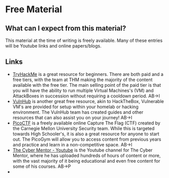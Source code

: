# Free Material

## What can I expect from this material?
This material at the time of writing is freely available. Many of these entries will be Youtube links and online papers/blogs.

## Links
* [TryHackMe](http://tryhackme.com) is a great resource for beginners. There are both paid and a free tiers, with the team at THM making the majority of the content available with the free tier. The main selling point of the paid tier is that you will have the ability to run multiple Virtual Machines's (VM) and AttackBoxes in succession without requiring a cooldown period. AB->I
* [VulnHub](http://vulnhub.com) is another great free resource, akin to HackTheBox, Vulnerable VM's are provided for setup within your homelab or hacking environment. The VulnHub team has created guides and other resources that can also assist you on your journey! AB->I
* [PicoCTF](http://picoctf.org) is a freely available online Capture The Flag (CTF) created by the Carnegie Mellon University Security team. While this is targeted towards High Schooler's, it is also a great resource for anyone to start out. The PicoGym will allow you to access content from previous years and practice and learn in a non-competitive space. AB->I
* [The Cyber Mentor - Youtube](https://www.youtube.com/c/TheCyberMentor) is the Youtube channel for The Cyber Mentor, where he has uploaded hundreds of hours of content or more, with the vast majority of it being educational and even free content for some of his courses. AB->P
* 
